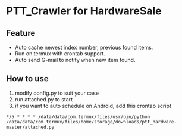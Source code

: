 # PTT_Crawler for HardwareSale

## Feature
- Auto cache newest index number, previous found items.
- Run on termux with crontab support.
- Auto send G-mail to notify when new item found.

## How to use
1. modify config.py to suit your case
2. run attached.py to start
3. if you want to auto schedule on Android, add this crontab script
```shell script
*/5 * * * * /data/data/com.termux/files/usr/bin/python /data/data/com.termux/files/home/storage/downloads/ptt_hardware-master/attached.py
```